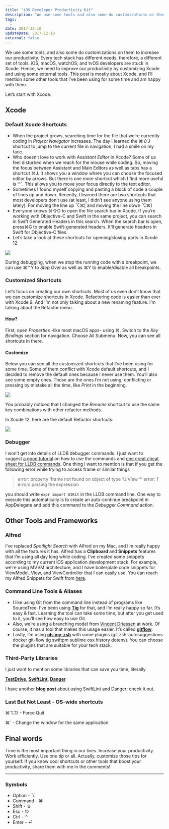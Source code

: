 ```yaml
---
title: "iOS Developer Productivity Kit"
description: "We use some tools and also some do customizations on them to increase our productivity. Every tech stack has different needs, thus, a different set of tools."
tags:
  -
date: 2017-12-10
updateDate: 2017-12-10
external: false
---
```


We use some tools, and also some do customizations on them to increase our productivity. Every tech stack has different needs, therefore, a different set of tools. iOS, macOS, watchOS, and tvOS developers are stuck in Xcode. Hence, we need to improve our productivity by customizing Xcode and using some external tools. This post is mostly about Xcode, and I’ll mention some other tools that I’ve been using for some time and am happy with them.

Let’s start with Xcode.

## Xcode

### Default Xcode Shortcuts

- When the project grows, searching time for the file that we’re currently coding in _Project Navigator_ increases. The day I learned the ⌘⇧J shortcut to jump to the current file in navigation, I had a smile on my face.
- Who doesn’t love to work with _Assistant Editor_ in Xcode? Some of us feel disturbed when we reach for the mouse while coding. So, moving the focus between Assistant and Main Editors as well as tabs has a shortcut ⌘J. It shows you a window where you can choose the focused editor by arrows. But there is one more shortcut which I find more useful is ⌃`. This allows you to move your focus directly to the text editor.
- Sometimes I found myself copying and pasting a block of code a couple of lines up and down. Recently, I learned there are two shortcuts that most developers don’t use (at least, I didn’t see anyone using them lately). For moving the line up ⌥⌘[ and moving the line down ⌥⌘]
- Everyone knows ⌘⇧O to open the file search bar in Xcode. If you’re working with Objective-C and Swift in the same project, you can search in Swift Generated Headers in this search. When the search bar is open, press⌘G to enable Swift-generated headers. It’ll generate headers in Swift for Objective-C files.
- Let’s take a look at these shortcuts for opening/closing parts in Xcode 12.

![](/images/content/posts/ios-dev-productivity-kit/Pasted%20image%2020230722214113.png)

During debugging, when we stop the running code with a breakpoint, we can use ⌘⌃Y to _Step Over_ as well as ⌘Y to enable/disable all breakpoints.

### Customized Shortcuts

Let’s focus on creating our own shortcuts. Most of us even don’t know that we can customize shortcuts in Xcode. Refactoring code is easier than ever with Xcode 9. And I’m not only talking about a new renaming feature. I’m talking about the Refactor menu.

#### How?

First, open _Properties_ -like most macOS apps- using ⌘. Switch to the _Key Bindings_ section for navigation. Choose _All_ Submenu. Now, you can see all shortcuts in there.

#### Customize

Below you can see all the customized shortcuts that I’ve been using for some time. Some of them conflict with Xcode default shortcuts, and I decided to remove the default ones because I never use them. You’ll also see some empty ones. Those are the ones I’m not using, conflicting or pressing by mistake all the time, like _Print_ in the beginning.

![](/images/content/posts/ios-dev-productivity-kit/Pasted%20image%2020230722214132.png)

You probably noticed that I changed the _Rename_ shortcut to use the same key combinations with other refactor methods.

In Xcode 12, here are the default Refactor shortcuts:

![](/images/content/posts/ios-dev-productivity-kit/Pasted%20image%2020230722214139.png)

### Debugger

I won’t get into details of LLDB debugger commands. I just want to suggest [a good tutorial](https://www.objc.io/issues/19-debugging/lldb-debugging/) on how to use the commands and [one great cheat sheet for LLDB commands](https://www.nesono.com/sites/default/files/lldb%20cheat%20sheet.pdf). One thing I want to mention is that if you get the following error while trying to access frame or similar things

> error: property ‘frame not found on object of type ‘UIView *’ error: 1 errors parsing the expression

you should write `expr import UIKit` in the LLDB command line. One way to execute this automatically is to create an auto-continue breakpoint in AppDelegate and add this command to the _Debugger Command_ action.

## Other Tools and Frameworks

### Alfred

I’ve replaced _Spotlight Search_ with Alfred on my Mac, and I’m really happy with all the features it has. Alfred has a **Clipboard** and **Snippets** features that I’m using all day long while coding. I’ve created some snippets according to my current iOS application development stack. For example, we’re using MVVM architecture, and I have boilerplate code snippets for ViewModel, View, and ViewController that I can easily use. You can reach my Alfred Snippets for Swift from [here](https://github.com/candostdagdeviren/Productivity/blob/master/Swift.alfredsnippets).

### Command Line Tools & Aliases

- I like using Git from the command line instead of programs like SourceTree. I’ve been using **[Tig](https://jonas.github.io/tig/)** for that, and I’m really happy so far. It’s easy & fast. Learning the tool can take some time, but after you get used to it, you’ll see how easy to use Git.
- Also, we’re using a branching model from [Vincent Driessen](http://nvie.com/posts/a-successful-git-branching-model/) at work. Of course, it has a tool that makes this usage easier. It’s called **[gitflow](https://github.com/nvie/gitflow)**.
- Lastly, I’m using **[oh-my-zsh](https://github.com/robbyrussell/oh-my-zsh/)** with some plugins (git zsh-autosuggestions docker git-flow tig swiftpm sublime osx history dotenv). You can choose the plugins that are suitable for your tech stack.

### Third-Party Libraries

I just want to mention some libraries that can save you time, literally.

**[TestDrive](https://github.com/JohnSundell/TestDrive)**, **[SwiftLint](https://github.com/realm/SwiftLint/), [Danger](https://github.com/danger/danger)**

I have another **[blog post](/using-swiftlint-and-danger-for-swift-best-practices)** about using SwiftLint and Danger; check it out.

### Last But Not Least - OS-wide shortcuts

⌘⌥⎋ - Force Quit

⌘` - Change the window for the same application

## Final words

Time is the most important thing in our lives. Increase your productivity. Work efficiently. Use one tip or all. Actually, customize those tips for yourself. If you know cool shortcuts or other tools that boost your productivity, share them with me in the comments!

---

### Symbols

- Option - ⌥
- Command - ⌘
- Shift - ⇧
- Esc - ⎋
- Ctrl - ⌃
- Enter - ⏎